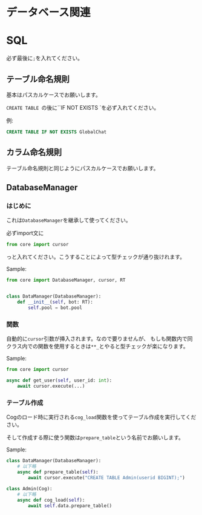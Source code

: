 # データベース関連

# SQL

必ず最後に`;`を入れてください。

## テーブル命名規則

基本はパスカルケースでお願いします。

`CREATE TABLE `の後に``IF NOT EXISTS `を必ず入れてください。

例:
```sql
CREATE TABLE IF NOT EXISTS GlobalChat
```

## カラム命名規則

テーブル命名規則と同じようにパスカルケースでお願いします。

## DatabaseManager

### はじめに

これは`DatabaseManager`を継承して使ってください。

必ずimport文に

```py
from core import cursor
```

っと入れてください。こうすることによって型チェックが通り抜けれます。

Sample:

```py
from core import DatabaseManager, cursor, RT


class DataManager(DatabaseManager):
    def __init__(self, bot: RT):
        self.pool = bot.pool
```

### 関数

自動的に`cursor`引数が挿入されます。なので要りませんが、
もしも関数内で同クラス内での関数を使用するときは`**_`とやると型チェックが楽になります。

Sample:

```py
from core import cursor

async def get_user(self, user_id: int):
    await cursor.execute(...)
```
    
### テーブル作成

Cogのロード時に実行される`cog_load`関数を使ってテーブル作成を実行してください。

そして作成する際に使う関数は`prepare_table`という名前でお願いします。

Sample:

```py
class DataManager(DatabaseManager):
    # 以下略
    async def prepare_table(self):
        await cursor.execute("CREATE TABLE Admin(userid BIGINT);")
        
class Admin(Cog):
    # 以下略
    async def cog_load(self):
        await self.data.prepare_table()
